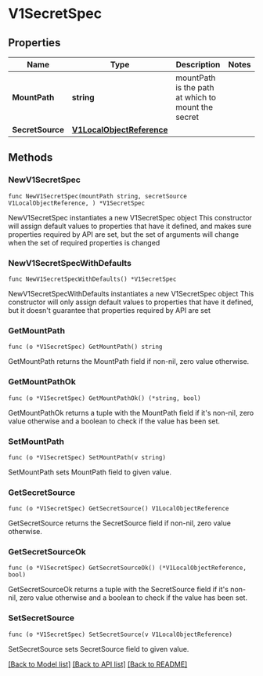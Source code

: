 # V1SecretSpec

## Properties

Name | Type | Description | Notes
------------ | ------------- | ------------- | -------------
**MountPath** | **string** | mountPath is the path at which to mount the secret | 
**SecretSource** | [**V1LocalObjectReference**](V1LocalObjectReference.md) |  | 

## Methods

### NewV1SecretSpec

`func NewV1SecretSpec(mountPath string, secretSource V1LocalObjectReference, ) *V1SecretSpec`

NewV1SecretSpec instantiates a new V1SecretSpec object
This constructor will assign default values to properties that have it defined,
and makes sure properties required by API are set, but the set of arguments
will change when the set of required properties is changed

### NewV1SecretSpecWithDefaults

`func NewV1SecretSpecWithDefaults() *V1SecretSpec`

NewV1SecretSpecWithDefaults instantiates a new V1SecretSpec object
This constructor will only assign default values to properties that have it defined,
but it doesn't guarantee that properties required by API are set

### GetMountPath

`func (o *V1SecretSpec) GetMountPath() string`

GetMountPath returns the MountPath field if non-nil, zero value otherwise.

### GetMountPathOk

`func (o *V1SecretSpec) GetMountPathOk() (*string, bool)`

GetMountPathOk returns a tuple with the MountPath field if it's non-nil, zero value otherwise
and a boolean to check if the value has been set.

### SetMountPath

`func (o *V1SecretSpec) SetMountPath(v string)`

SetMountPath sets MountPath field to given value.


### GetSecretSource

`func (o *V1SecretSpec) GetSecretSource() V1LocalObjectReference`

GetSecretSource returns the SecretSource field if non-nil, zero value otherwise.

### GetSecretSourceOk

`func (o *V1SecretSpec) GetSecretSourceOk() (*V1LocalObjectReference, bool)`

GetSecretSourceOk returns a tuple with the SecretSource field if it's non-nil, zero value otherwise
and a boolean to check if the value has been set.

### SetSecretSource

`func (o *V1SecretSpec) SetSecretSource(v V1LocalObjectReference)`

SetSecretSource sets SecretSource field to given value.



[[Back to Model list]](../README.md#documentation-for-models) [[Back to API list]](../README.md#documentation-for-api-endpoints) [[Back to README]](../README.md)


